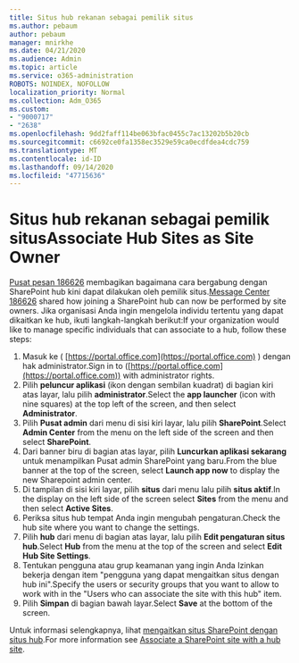 ```yaml
---
title: Situs hub rekanan sebagai pemilik situs
ms.author: pebaum
author: pebaum
manager: mnirkhe
ms.date: 04/21/2020
ms.audience: Admin
ms.topic: article
ms.service: o365-administration
ROBOTS: NOINDEX, NOFOLLOW
localization_priority: Normal
ms.collection: Adm_O365
ms.custom:
- "9000717"
- "2638"
ms.openlocfilehash: 9dd2faff114be063bfac0455c7ac13202b5b20cb
ms.sourcegitcommit: c6692ce0fa1358ec3529e59ca0ecdfdea4cdc759
ms.translationtype: MT
ms.contentlocale: id-ID
ms.lasthandoff: 09/14/2020
ms.locfileid: "47715636"
---
```

# <a name="associate-hub-sites-as-site-owner"></a><span data-ttu-id="37ba5-102">Situs hub rekanan sebagai pemilik situs</span><span class="sxs-lookup"><span data-stu-id="37ba5-102">Associate Hub Sites as Site Owner</span></span>

<span data-ttu-id="37ba5-103">[Pusat pesan 186626](https://admin.microsoft.com/Adminportal/Home?source=applauncher#/MessageCenter?id=MC186626) membagikan bagaimana cara bergabung dengan SharePoint hub kini dapat dilakukan oleh pemilik situs.</span><span class="sxs-lookup"><span data-stu-id="37ba5-103">[Message Center 186626](https://admin.microsoft.com/Adminportal/Home?source=applauncher#/MessageCenter?id=MC186626) shared how joining a SharePoint hub can now be performed by site owners.</span></span> <span data-ttu-id="37ba5-104">Jika organisasi Anda ingin mengelola individu tertentu yang dapat dikaitkan ke hub, ikuti langkah-langkah berikut:</span><span class="sxs-lookup"><span data-stu-id="37ba5-104">If your organization would like to manage specific individuals that can associate to a hub, follow these steps:</span></span> 

1. <span data-ttu-id="37ba5-105">Masuk ke ( [https://portal.office.com](https://portal.office.com) ) dengan hak administrator.</span><span class="sxs-lookup"><span data-stu-id="37ba5-105">Sign in to ([https://portal.office.com](https://portal.office.com)) with administrator rights.</span></span>
2. <span data-ttu-id="37ba5-106">Pilih **peluncur aplikasi** (ikon dengan sembilan kuadrat) di bagian kiri atas layar, lalu pilih **administrator**.</span><span class="sxs-lookup"><span data-stu-id="37ba5-106">Select the **app launcher** (icon with nine squares) at the top left of the screen, and then select **Administrator**.</span></span>
3. <span data-ttu-id="37ba5-107">Pilih **Pusat admin** dari menu di sisi kiri layar, lalu pilih **SharePoint**.</span><span class="sxs-lookup"><span data-stu-id="37ba5-107">Select **Admin Center** from the menu on the left side of the screen and then select **SharePoint**.</span></span>
4. <span data-ttu-id="37ba5-108">Dari banner biru di bagian atas layar, pilih **Luncurkan aplikasi sekarang** untuk menampilkan Pusat admin SharePoint yang baru.</span><span class="sxs-lookup"><span data-stu-id="37ba5-108">From the blue banner at the top of the screen, select **Launch app now** to display the new Sharepoint admin center.</span></span>
5. <span data-ttu-id="37ba5-109">Di tampilan di sisi kiri layar, pilih **situs** dari menu lalu pilih **situs aktif**.</span><span class="sxs-lookup"><span data-stu-id="37ba5-109">In the display on the left side of the screen select **Sites** from the menu and then select **Active Sites**.</span></span>
6. <span data-ttu-id="37ba5-110">Periksa situs hub tempat Anda ingin mengubah pengaturan.</span><span class="sxs-lookup"><span data-stu-id="37ba5-110">Check the hub site where you want to change the settings.</span></span>
7. <span data-ttu-id="37ba5-111">Pilih **hub** dari menu di bagian atas layar, lalu pilih **Edit pengaturan situs hub**.</span><span class="sxs-lookup"><span data-stu-id="37ba5-111">Select **Hub** from the menu at the top of the screen and select **Edit Hub Site Settings**.</span></span>
8. <span data-ttu-id="37ba5-112">Tentukan pengguna atau grup keamanan yang ingin Anda Izinkan bekerja dengan item "pengguna yang dapat mengaitkan situs dengan hub ini".</span><span class="sxs-lookup"><span data-stu-id="37ba5-112">Specify the users or security groups that you want to allow to work with in the "Users who can associate the site with this hub" item.</span></span>
9. <span data-ttu-id="37ba5-113">Pilih **Simpan** di bagian bawah layar.</span><span class="sxs-lookup"><span data-stu-id="37ba5-113">Select **Save** at the bottom of the screen.</span></span>

<span data-ttu-id="37ba5-114">Untuk informasi selengkapnya, lihat [mengaitkan situs SharePoint dengan situs hub](https://support.office.com/article/associate-a-sharepoint-site-with-a-hub-site-ae0009fd-af04-4d3d-917d-88edb43efc05).</span><span class="sxs-lookup"><span data-stu-id="37ba5-114">For more information see [Associate a SharePoint site with a hub site](https://support.office.com/article/associate-a-sharepoint-site-with-a-hub-site-ae0009fd-af04-4d3d-917d-88edb43efc05).</span></span> 